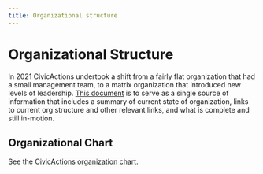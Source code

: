 ```yaml
---
title: Organizational structure
---
```


# Organizational Structure

In 2021 CivicActions undertook a shift from a fairly flat organization that had a small management team, to a matrix organization that introduced new levels of leadership. [This document](https://docs.google.com/document/d/1DU5pPbhMH0_PzkOohvHPknQ-xvQz9CZfUFYD2WNQtpI/edit?usp=sharing) is to serve as a single source of information that includes a summary of current state of organization, links to current org structure and other relevant links, and what is complete and still in-motion.

## Organizational Chart

See the [CivicActions organization chart](https://app.mural.co/t/civicactions3117/m/civicactions3117/1630446193532/ef7e438e8157a6c728fb70d50c9338773fa58034?sender=f08fff1a-ba68-4640-9909-6f83444fd53a).
